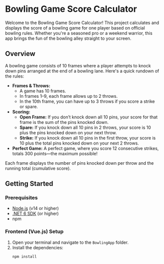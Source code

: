 # Bowling Game Score Calculator

Welcome to the Bowling Game Score Calculator! This project calculates and displays the score of a bowling game for one player based on official bowling rules. Whether you're a seasoned pro or a weekend warrior, this app brings the fun of the bowling alley straight to your screen.

## Overview

A bowling game consists of 10 frames where a player attempts to knock down pins arranged at the end of a bowling lane. Here's a quick rundown of the rules:

- **Frames & Throws:**
  - A game has 10 frames.
  - In frames 1–9, each frame allows up to 2 throws.
  - In the 10th frame, you can have up to 3 throws if you score a strike or spare.
- **Scoring:**
  - **Open Frame:** If you don’t knock down all 10 pins, your score for that frame is the sum of the pins knocked down.
  - **Spare:** If you knock down all 10 pins in 2 throws, your score is 10 plus the pins knocked down on your next throw.
  - **Strike:** If you knock down all 10 pins in the first throw, your score is 10 plus the total pins knocked down on your next 2 throws.
- **Perfect Game:** A perfect game, where you score 12 consecutive strikes, totals 300 points—the maximum possible!

Each frame displays the number of pins knocked down per throw and the running total (cumulative score).





## Getting Started

### Prerequisites

- [Node.js](https://nodejs.org/) (v14 or higher)
- [.NET 6 SDK](https://dotnet.microsoft.com/download/dotnet/6.0) (or higher)
- npm

### Frontend (Vue.js) Setup

1. Open your terminal and navigate to the `BowlingApp` folder.
2. Install the dependencies:
   ```bash
   npm install
